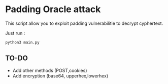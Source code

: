 # Padding Oracle attack

This script allow you to exploit padding vulnerabilitie to decrypt cyphertext.

Just run :

```bash
python3 main.py
```

## TO-DO

- Add other methods (POST,cookies)
- Add encryption (base64, upperhex,lowerhex)
